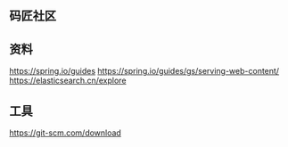 ## 码匠社区

## 资料
https://spring.io/guides
https://spring.io/guides/gs/serving-web-content/
https://elasticsearch.cn/explore


## 工具
https://git-scm.com/download